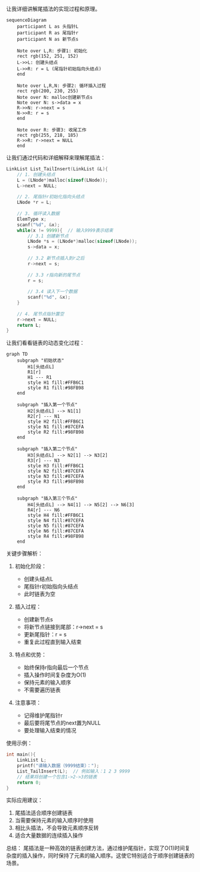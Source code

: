 让我详细讲解尾插法的实现过程和原理。

```mermaid
sequenceDiagram
    participant L as 头指针L
    participant R as 尾指针r
    participant N as 新节点s
    
    Note over L,R: 步骤1: 初始化
    rect rgb(152, 251, 152)
    L->>L: 创建头结点
    L->>R: r = L (尾指针初始指向头结点)
    end
    
    Note over L,R,N: 步骤2: 循环插入过程
    rect rgb(200, 230, 255)
    Note over N: malloc创建新节点s
    Note over N: s->data = x
    R->>N: r->next = s
    N->>R: r = s
    end
    
    Note over R: 步骤3: 收尾工作
    rect rgb(255, 218, 185)
    R->>R: r->next = NULL
    end
```

让我们通过代码和详细解释来理解尾插法：

```c
LinkList List_TailInsert(LinkList &L){
    // 1. 创建头结点
    L = (LNode*)malloc(sizeof(LNode));
    L->next = NULL;
    
    // 2. 尾指针r初始化指向头结点
    LNode *r = L;
    
    // 3. 循环读入数据
    ElemType x;
    scanf("%d", &x);
    while(x != 9999){  // 输入9999表示结束
        // 3.1 创建新节点
        LNode *s = (LNode*)malloc(sizeof(LNode));
        s->data = x;
        
        // 3.2 新节点插入到r之后
        r->next = s;
        
        // 3.3 r指向新的尾节点
        r = s;
        
        // 3.4 读入下一个数据
        scanf("%d", &x);
    }
    
    // 4. 尾节点指针置空
    r->next = NULL;
    return L;
}
```

让我们看看链表的动态变化过程：

```mermaid
graph TD
    subgraph "初始状态"
        H1[头结点L] 
        R1[r]
        H1 --- R1
        style H1 fill:#FFB6C1
        style R1 fill:#98FB98
    end

    subgraph "插入第一个节点"
        H2[头结点L] --> N1[1]
        R2[r] --- N1
        style H2 fill:#FFB6C1
        style N1 fill:#87CEFA
        style R2 fill:#98FB98
    end

    subgraph "插入第二个节点"
        H3[头结点L] --> N2[1] --> N3[2]
        R3[r] --- N3
        style H3 fill:#FFB6C1
        style N2 fill:#87CEFA
        style N3 fill:#87CEFA
        style R3 fill:#98FB98
    end

    subgraph "插入第三个节点"
        H4[头结点L] --> N4[1] --> N5[2] --> N6[3]
        R4[r] --- N6
        style H4 fill:#FFB6C1
        style N4 fill:#87CEFA
        style N5 fill:#87CEFA
        style N6 fill:#87CEFA
        style R4 fill:#98FB98
    end

```

关键步骤解析：

1. 初始化阶段：
   - 创建头结点L
   - 尾指针r初始指向头结点
   - 此时链表为空

2. 插入过程：
   - 创建新节点s
   - 将新节点链接到尾部：r->next = s
   - 更新尾指针：r = s
   - 重复此过程直到输入结束

3. 特点和优势：
   - 始终保持r指向最后一个节点
   - 插入操作时间复杂度为O(1)
   - 保持元素的输入顺序
   - 不需要遍历链表

4. 注意事项：
   - 记得维护尾指针r
   - 最后要将尾节点的next置为NULL
   - 要处理输入结束的情况

使用示例：
```c
int main(){
    LinkList L;
    printf("请输入数据（9999结束）：");
    List_TailInsert(L);  // 例如输入：1 2 3 9999
    // 结果将创建一个包含1->2->3的链表
    return 0;
}
```

实际应用建议：
1. 尾插法适合顺序创建链表
2. 当需要保持元素的输入顺序时使用
3. 相比头插法，不会导致元素顺序反转
4. 适合大量数据的连续插入操作

总结：
尾插法是一种高效的链表创建方法，通过维护尾指针，实现了O(1)时间复杂度的插入操作，同时保持了元素的输入顺序。这使它特别适合于顺序创建链表的场景。
<!--stackedit_data:
eyJoaXN0b3J5IjpbLTkwNjQ3MTEyOF19
-->